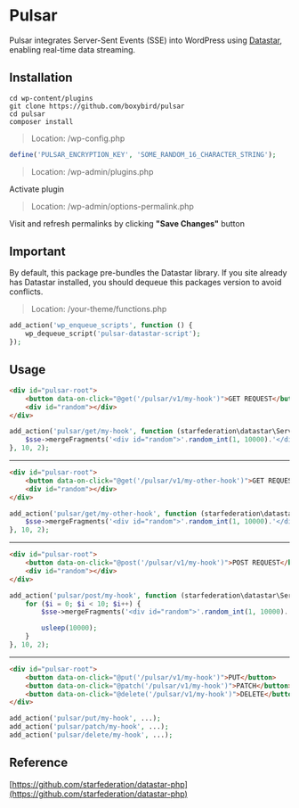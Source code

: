 # Pulsar

Pulsar integrates Server-Sent Events (SSE) into WordPress using [Datastar](https://data-star.dev/), enabling real-time data streaming.

## Installation

```
cd wp-content/plugins
git clone https://github.com/boxybird/pulsar
cd pulsar
composer install
```
> Location: /wp-config.php

```php
define('PULSAR_ENCRYPTION_KEY', 'SOME_RANDOM_16_CHARACTER_STRING');
```


> Location: /wp-admin/plugins.php

Activate plugin

> Location: /wp-admin/options-permalink.php

Visit and refresh permalinks by clicking **"Save Changes"** button

## Important

By default, this package pre-bundles the Datastar library. If you site already has Datastar installed, you should dequeue this
packages version to avoid conflicts.

> Location: /your-theme/functions.php

```php
add_action('wp_enqueue_scripts', function () {
    wp_dequeue_script('pulsar-datastar-script');
});
```

## Usage

```HTML
<div id="pulsar-root">
    <button data-on-click="@get('/pulsar/v1/my-hook')">GET REQUEST</button>
    <div id="random"></div>
</div>    
```

```PHP
add_action('pulsar/get/my-hook', function (starfederation\datastar\ServerSentEventGenerator $sse, array $params) {
    $sse->mergeFragments('<div id="random">'.random_int(1, 10000).'</div>');
}, 10, 2);
```

---

```HTML
<div id="pulsar-root">
    <button data-on-click="@get('/pulsar/v1/my-other-hook')">GET REQUEST - @FOOBAR</button>
    <div id="random"></div>
</div>
```

```PHP
add_action('pulsar/get/my-other-hook', function (starfederation\datastar\ServerSentEventGenerator $sse, array $params) {
    $sse->mergeFragments('<div id="random">'.random_int(1, 10000).'</div>');
}, 10, 2);
```

---

```HTML
<div id="pulsar-root">
    <button data-on-click="@post('/pulsar/v1/my-hook')">POST REQUEST</button>
    <div id="random"></div>
</div>
```

```PHP
add_action('pulsar/post/my-hook', function (starfederation\datastar\ServerSentEventGenerator $sse, array $params) {
    for ($i = 0; $i < 10; $i++) {
        $sse->mergeFragments('<div id="random">'.random_int(1, 10000).'</div>');

        usleep(10000);
    }
}, 10, 2);
```

---

```HTML
<div id="pulsar-root">
    <button data-on-click="@put('/pulsar/v1/my-hook')">PUT</button>
    <button data-on-click="@patch('/pulsar/v1/my-hook')">PATCH</button>
    <button data-on-click="@delete('/pulsar/v1/my-hook')">DELETE</button>
</div>
```

```PHP
add_action('pulsar/put/my-hook', ...);
add_action('pulsar/patch/my-hook', ...);
add_action('pulsar/delete/my-hook', ...);
```

## Reference

[https://github.com/starfederation/datastar-php](https://github.com/starfederation/datastar-php)
